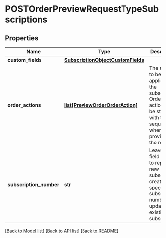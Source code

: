 # POSTOrderPreviewRequestTypeSubscriptions

## Properties
Name | Type | Description | Notes
------------ | ------------- | ------------- | -------------
**custom_fields** | [**SubscriptionObjectCustomFields**](SubscriptionObjectCustomFields.md) |  | [optional] 
**order_actions** | [**list[PreviewOrderOrderAction]**](PreviewOrderOrderAction.md) | The actions to be applied to the subscription. Order actions will be stored with the sequence when it was provided in the request. | [optional] 
**subscription_number** | **str** | Leave this field empty to represent new subscription creation, or specify a subscription number to update an existing subscription.  | [optional] 

[[Back to Model list]](../README.md#documentation-for-models) [[Back to API list]](../README.md#documentation-for-api-endpoints) [[Back to README]](../README.md)


